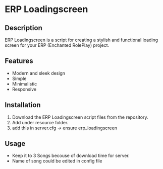 # ERP Loadingscreen

## Description
ERP Loadingscreen is a script for creating a stylish and functional loading screen for your ERP (Enchanted RolePlay) project.

## Features
- Modern and sleek design
- Simple
- Minimalistic
- Responsive

## Installation
1. Download the ERP Loadingscreen script files from the repository.
2. Add under resource folder.
3. add this in server.cfg -> ensure erp_loadingscreen

## Usage
- Keep it to 3 Songs becouse of download time for server.
- Name of song could be edited in config file